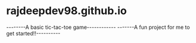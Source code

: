 # rajdeepdev98.github.io
--------A basic tic-tac-toe game------------
-------A fun project for me to get started!!----------
